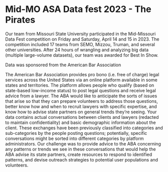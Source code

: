 # Mid-MO ASA Data fest 2023 - The Pirates

Our team from Missouri State University participated in the Mid-Missouri Data Fest competition on Friday and Saturday, April 14 and 15 in 2023. 
The competition included 17 teams from SEMO, Mizzou, Truman, and several other universities. After 24 hours of wrangling and analyzing big data (multiple large-volume datasets), our team was awarded for Best In Show. 


Data was sponsored from the American Bar Association 

The American Bar Association provides pro bono (i.e. free of charge) legal services across the United States via an online platform available in some states and territories. 
The platform allows people who qualify (based on state-based low-income status) to post legal questions and receive legal advice from a lawyer.
The ABA would like to anticipate the sorts of issues that arise so that they can prepare volunteers to address those questions, better know how and when to recruit lawyers with specific expertise, and know how to advise state partners on general trends they’re seeing.
Your data contains actual conversations between clients and lawyers (redacted to maintain confidentiality) and basic demographic information about the client. 
These exchanges have been previously classified into categories and sub-categories by the people posting questions; potentially, specific conversations might be sorted into different categories by platform administrators.
Our challenge was to provide advice to the ABA concerning any patterns or trends we see in these conversations that would help the ABA advise its state partners, 
create resources to respond to identified patterns, and devise outreach strategies to potential user populations and volunteers. 

